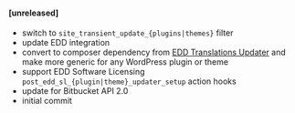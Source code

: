 #### [unreleased]
* switch to `site_transient_update_{plugins|themes}` filter
* update EDD integration
* convert to composer dependency from [EDD Translations Updater](https://github.com/afragen/edd-translations-updater) and make more generic for any WordPress plugin or theme
* support EDD Software Licensing `post_edd_sl_{plugin|theme}_updater_setup` action hooks
* update for Bitbucket API 2.0
* initial commit
